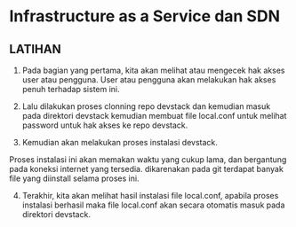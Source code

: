 # Infrastructure as a Service dan SDN

## LATIHAN

1. Pada bagian yang pertama, kita akan melihat atau mengecek hak akses user atau pengguna.
User atau pengguna akan melakukan hak akses penuh terhadap sistem ini.


2. Lalu dilakukan proses clonning repo devstack dan kemudian masuk pada direktori devstack kemudian membuat file local.conf untuk melihat password untuk hak akses ke repo devstack.


3. Kemudian akan melakukan proses instalasi devstack.


Proses instalasi ini akan memakan waktu yang cukup lama, dan bergantung pada koneksi internet yang tersedia. dikarenakan pada git terdapat banyak file yang diinstall selama proses ini.


4. Terakhir, kita akan melihat hasil instalasi file local.conf, apabila proses instalasi berhasil maka file local.conf akan secara otomatis masuk pada direktori devstack.
